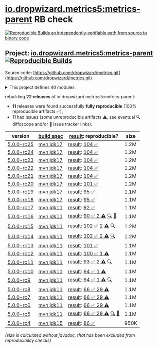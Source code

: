 [io.dropwizard.metrics5:metrics-parent](https://central.sonatype.com/artifact/io.dropwizard.metrics5/metrics-parent/versions) RB check
=======

[![Reproducible Builds](https://reproducible-builds.org/images/logos/rb.svg) an independently-verifiable path from source to binary code](https://reproducible-builds.org/)

## Project: [io.dropwizard.metrics5:metrics-parent](https://central.sonatype.com/artifact/io.dropwizard.metrics5/metrics-parent/versions) [![Reproducible Builds](https://img.shields.io/endpoint?url=https://raw.githubusercontent.com/jvm-repo-rebuild/reproducible-central/master/content/io/dropwizard/metrics5/badge.json)](https://github.com/jvm-repo-rebuild/reproducible-central/blob/master/content/io/dropwizard/metrics5/README.md)

Source code: [https://github.com/dropwizard/metrics.git](https://github.com/dropwizard/metrics.git)

<details><summary>This project defines 40 modules:</summary>

* [io.dropwizard.metrics5:metrics-annotation](https://central.sonatype.com/artifact/io.dropwizard.metrics5/metrics-annotation/overview)
* [io.dropwizard.metrics5:metrics-bom](https://central.sonatype.com/artifact/io.dropwizard.metrics5/metrics-bom/overview)
* [io.dropwizard.metrics5:metrics-caffeine](https://central.sonatype.com/artifact/io.dropwizard.metrics5/metrics-caffeine/overview)
* [io.dropwizard.metrics5:metrics-caffeine3](https://central.sonatype.com/artifact/io.dropwizard.metrics5/metrics-caffeine3/overview)
* [io.dropwizard.metrics5:metrics-collectd](https://central.sonatype.com/artifact/io.dropwizard.metrics5/metrics-collectd/overview)
* [io.dropwizard.metrics5:metrics-core](https://central.sonatype.com/artifact/io.dropwizard.metrics5/metrics-core/overview)
* [io.dropwizard.metrics5:metrics-ehcache](https://central.sonatype.com/artifact/io.dropwizard.metrics5/metrics-ehcache/overview)
* [io.dropwizard.metrics5:metrics-graphite](https://central.sonatype.com/artifact/io.dropwizard.metrics5/metrics-graphite/overview)
* [io.dropwizard.metrics5:metrics-healthchecks](https://central.sonatype.com/artifact/io.dropwizard.metrics5/metrics-healthchecks/overview)
* [io.dropwizard.metrics5:metrics-httpasyncclient](https://central.sonatype.com/artifact/io.dropwizard.metrics5/metrics-httpasyncclient/overview)
* [io.dropwizard.metrics5:metrics-httpclient](https://central.sonatype.com/artifact/io.dropwizard.metrics5/metrics-httpclient/overview)
* [io.dropwizard.metrics5:metrics-httpclient5](https://central.sonatype.com/artifact/io.dropwizard.metrics5/metrics-httpclient5/overview)
* [io.dropwizard.metrics5:metrics-influxdb](https://central.sonatype.com/artifact/io.dropwizard.metrics5/metrics-influxdb/overview)
* [io.dropwizard.metrics5:metrics-jakarta-servlet](https://central.sonatype.com/artifact/io.dropwizard.metrics5/metrics-jakarta-servlet/overview)
* [io.dropwizard.metrics5:metrics-jakarta-servlet6](https://central.sonatype.com/artifact/io.dropwizard.metrics5/metrics-jakarta-servlet6/overview)
* [io.dropwizard.metrics5:metrics-jakarta-servlets](https://central.sonatype.com/artifact/io.dropwizard.metrics5/metrics-jakarta-servlets/overview)
* [io.dropwizard.metrics5:metrics-jcache](https://central.sonatype.com/artifact/io.dropwizard.metrics5/metrics-jcache/overview)
* [io.dropwizard.metrics5:metrics-jdbi](https://central.sonatype.com/artifact/io.dropwizard.metrics5/metrics-jdbi/overview)
* [io.dropwizard.metrics5:metrics-jdbi3](https://central.sonatype.com/artifact/io.dropwizard.metrics5/metrics-jdbi3/overview)
* [io.dropwizard.metrics5:metrics-jersey2](https://central.sonatype.com/artifact/io.dropwizard.metrics5/metrics-jersey2/overview)
* [io.dropwizard.metrics5:metrics-jersey3](https://central.sonatype.com/artifact/io.dropwizard.metrics5/metrics-jersey3/overview)
* [io.dropwizard.metrics5:metrics-jersey31](https://central.sonatype.com/artifact/io.dropwizard.metrics5/metrics-jersey31/overview)
* [io.dropwizard.metrics5:metrics-jetty10](https://central.sonatype.com/artifact/io.dropwizard.metrics5/metrics-jetty10/overview)
* [io.dropwizard.metrics5:metrics-jetty11](https://central.sonatype.com/artifact/io.dropwizard.metrics5/metrics-jetty11/overview)
* [io.dropwizard.metrics5:metrics-jetty12](https://central.sonatype.com/artifact/io.dropwizard.metrics5/metrics-jetty12/overview)
* [io.dropwizard.metrics5:metrics-jetty12-ee10](https://central.sonatype.com/artifact/io.dropwizard.metrics5/metrics-jetty12-ee10/overview)
* [io.dropwizard.metrics5:metrics-jetty9](https://central.sonatype.com/artifact/io.dropwizard.metrics5/metrics-jetty9/overview)
* [io.dropwizard.metrics5:metrics-jmx](https://central.sonatype.com/artifact/io.dropwizard.metrics5/metrics-jmx/overview)
* [io.dropwizard.metrics5:metrics-json](https://central.sonatype.com/artifact/io.dropwizard.metrics5/metrics-json/overview)
* [io.dropwizard.metrics5:metrics-jvm](https://central.sonatype.com/artifact/io.dropwizard.metrics5/metrics-jvm/overview)
* [io.dropwizard.metrics5:metrics-legacy-adapter](https://central.sonatype.com/artifact/io.dropwizard.metrics5/metrics-legacy-adapter/overview)
* [io.dropwizard.metrics5:metrics-legacy-adapter-healthchecks](https://central.sonatype.com/artifact/io.dropwizard.metrics5/metrics-legacy-adapter-healthchecks/overview)
* [io.dropwizard.metrics5:metrics-log4j2](https://central.sonatype.com/artifact/io.dropwizard.metrics5/metrics-log4j2/overview)
* [io.dropwizard.metrics5:metrics-logback](https://central.sonatype.com/artifact/io.dropwizard.metrics5/metrics-logback/overview)
* [io.dropwizard.metrics5:metrics-logback13](https://central.sonatype.com/artifact/io.dropwizard.metrics5/metrics-logback13/overview)
* [io.dropwizard.metrics5:metrics-logback14](https://central.sonatype.com/artifact/io.dropwizard.metrics5/metrics-logback14/overview)
* [io.dropwizard.metrics5:metrics-logback15](https://central.sonatype.com/artifact/io.dropwizard.metrics5/metrics-logback15/overview)
* [io.dropwizard.metrics5:metrics-parent](https://central.sonatype.com/artifact/io.dropwizard.metrics5/metrics-parent/overview)
* [io.dropwizard.metrics5:metrics-servlet](https://central.sonatype.com/artifact/io.dropwizard.metrics5/metrics-servlet/overview)
* [io.dropwizard.metrics5:metrics-servlets](https://central.sonatype.com/artifact/io.dropwizard.metrics5/metrics-servlets/overview)
</details>

rebuilding **22 releases** of io.dropwizard.metrics5:metrics-parent:
- **11** releases were found successfully **fully reproducible** (100% reproducible artifacts :white_check_mark:),
- 11 had issues (some unreproducible artifacts :warning:, see eventual :mag: diffoscope and/or :memo: issue tracker links):

| version | [build spec](/BUILDSPEC.md) | [result](https://reproducible-builds.org/docs/jvm/): reproducible? | size |
| -- | --------- | ------ | -- |
| [5.0.0-rc25](https://central.sonatype.com/artifact/io.dropwizard.metrics5/metrics-parent/5.0.0-rc25/pom) | [mvn jdk17](dropwizard-metrics-5.0.0-rc25.buildspec) | [result](metrics-parent-5.0.0-rc25.buildinfo): [104 :white_check_mark: ](metrics-parent-5.0.0-rc25.buildcompare) | 1.2M |
| [5.0.0-rc24](https://central.sonatype.com/artifact/io.dropwizard.metrics5/metrics-parent/5.0.0-rc24/pom) | [mvn jdk17](dropwizard-metrics-5.0.0-rc24.buildspec) | [result](metrics-parent-5.0.0-rc24.buildinfo): [104 :white_check_mark: ](metrics-parent-5.0.0-rc24.buildcompare) | 1.2M |
| [5.0.0-rc23](https://central.sonatype.com/artifact/io.dropwizard.metrics5/metrics-parent/5.0.0-rc23/pom) | [mvn jdk17](dropwizard-metrics-5.0.0-rc23.buildspec) | [result](metrics-parent-5.0.0-rc23.buildinfo): [104 :white_check_mark: ](metrics-parent-5.0.0-rc23.buildcompare) | 1.2M |
| [5.0.0-rc22](https://central.sonatype.com/artifact/io.dropwizard.metrics5/metrics-parent/5.0.0-rc22/pom) | [mvn jdk17](dropwizard-metrics-5.0.0-rc22.buildspec) | [result](metrics-parent-5.0.0-rc22.buildinfo): [104 :white_check_mark: ](metrics-parent-5.0.0-rc22.buildcompare) | 1.2M |
| [5.0.0-rc21](https://central.sonatype.com/artifact/io.dropwizard.metrics5/metrics-parent/5.0.0-rc21/pom) | [mvn jdk17](dropwizard-metrics-5.0.0-rc21.buildspec) | [result](metrics-parent-5.0.0-rc21.buildinfo): [104 :white_check_mark: ](metrics-parent-5.0.0-rc21.buildcompare) | 1.2M |
| [5.0.0-rc20](https://central.sonatype.com/artifact/io.dropwizard.metrics5/metrics-parent/5.0.0-rc20/pom) | [mvn jdk17](dropwizard-metrics-5.0.0-rc20.buildspec) | [result](metrics-parent-5.0.0-rc20.buildinfo): [101 :white_check_mark: ](metrics-parent-5.0.0-rc20.buildcompare) | 1.2M |
| [5.0.0-rc19](https://central.sonatype.com/artifact/io.dropwizard.metrics5/metrics-parent/5.0.0-rc19/pom) | [mvn jdk17](dropwizard-metrics-5.0.0-rc19.buildspec) | [result](metrics-parent-5.0.0-rc19.buildinfo): [95 :white_check_mark: ](metrics-parent-5.0.0-rc19.buildcompare) | 1.1M |
| [5.0.0-rc18](https://central.sonatype.com/artifact/io.dropwizard.metrics5/metrics-parent/5.0.0-rc18/pom) | [mvn jdk17](dropwizard-metrics-5.0.0-rc18.buildspec) | [result](metrics-parent-5.0.0-rc18.buildinfo): [95 :white_check_mark: ](metrics-parent-5.0.0-rc18.buildcompare) | 1.1M |
| [5.0.0-rc17](https://central.sonatype.com/artifact/io.dropwizard.metrics5/metrics-parent/5.0.0-rc17/pom) | [mvn jdk11](dropwizard-metrics-5.0.0-rc17.buildspec) | [result](metrics-parent-5.0.0-rc17.buildinfo): [92 :white_check_mark: ](metrics-parent-5.0.0-rc17.buildcompare) | 1.1M |
| [5.0.0-rc16](https://central.sonatype.com/artifact/io.dropwizard.metrics5/metrics-parent/5.0.0-rc16/pom) | [mvn jdk11](dropwizard-metrics-5.0.0-rc16.buildspec) | [result](metrics-parent-5.0.0-rc16.buildinfo): [90 :white_check_mark:  2 :warning:](metrics-parent-5.0.0-rc16.buildcompare) [:mag:](metrics-parent-5.0.0-rc16.diffoscope) [:memo:](https://github.com/dropwizard/metrics/pull/3364) | 1.1M |
| [5.0.0-rc15](https://central.sonatype.com/artifact/io.dropwizard.metrics5/metrics-parent/5.0.0-rc15/pom) | [mvn jdk11](dropwizard-metrics-5.0.0-rc15.buildspec) | [result](metrics-parent-5.0.0-rc15.buildinfo): [102 :white_check_mark:  2 :warning:](metrics-parent-5.0.0-rc15.buildcompare) [:mag:](metrics-parent-5.0.0-rc15.diffoscope) | 1.2M |
| [5.0.0-rc14](https://central.sonatype.com/artifact/io.dropwizard.metrics5/metrics-parent/5.0.0-rc14/pom) | [mvn jdk11](dropwizard-metrics-5.0.0-rc14.buildspec) | [result](metrics-parent-5.0.0-rc14.buildinfo): [102 :white_check_mark:  2 :warning:](metrics-parent-5.0.0-rc14.buildcompare) [:mag:](metrics-parent-5.0.0-rc14.diffoscope) | 1.2M |
| [5.0.0-rc13](https://central.sonatype.com/artifact/io.dropwizard.metrics5/metrics-parent/5.0.0-rc13/pom) | [mvn jdk11](dropwizard-metrics-5.0.0-rc13.buildspec) | [result](metrics-parent-5.0.0-rc13.buildinfo): [101 :white_check_mark: ](metrics-parent-5.0.0-rc13.buildcompare) | 1.1M |
| [5.0.0-rc12](https://central.sonatype.com/artifact/io.dropwizard.metrics5/metrics-parent/5.0.0-rc12/pom) | [mvn jdk11](dropwizard-metrics-5.0.0-rc12.buildspec) | [result](metrics-parent-5.0.0-rc12.buildinfo): [100 :white_check_mark:  1 :warning:](metrics-parent-5.0.0-rc12.buildcompare) | 1.1M |
| [5.0.0-rc11](https://central.sonatype.com/artifact/io.dropwizard.metrics5/metrics-parent/5.0.0-rc11/pom) | [mvn jdk11](dropwizard-metrics-5.0.0-rc11.buildspec) | [result](metrics-parent-5.0.0-rc11.buildinfo): [93 :white_check_mark:  2 :warning:](metrics-parent-5.0.0-rc11.buildcompare) [:mag:](metrics-parent-5.0.0-rc11.diffoscope) | 1.1M |
| [5.0.0-rc10](https://central.sonatype.com/artifact/io.dropwizard.metrics5/metrics-parent/5.0.0-rc10/pom) | [mvn jdk11](dropwizard-metrics-5.0.0-rc10.buildspec) | [result](metrics-parent-5.0.0-rc10.buildinfo): [94 :white_check_mark:  1 :warning:](metrics-parent-5.0.0-rc10.buildcompare) | 1.1M |
| [5.0.0-rc9](https://central.sonatype.com/artifact/io.dropwizard.metrics5/metrics-parent/5.0.0-rc9/pom) | [mvn jdk11](dropwizard-metrics-5.0.0-rc9.buildspec) | [result](metrics-parent-5.0.0-rc9.buildinfo): [94 :white_check_mark:  1 :warning:](metrics-parent-5.0.0-rc9.buildcompare) [:mag:](metrics-parent-5.0.0-rc9.diffoscope) | 1.1M |
| [5.0.0-rc8](https://central.sonatype.com/artifact/io.dropwizard.metrics5/metrics-parent/5.0.0-rc8/pom) | [mvn jdk11](dropwizard-metrics-5.0.0-rc8.buildspec) | [result](metrics-parent-5.0.0-rc8.buildinfo): [66 :white_check_mark:  29 :warning:](metrics-parent-5.0.0-rc8.buildcompare) | 1.1M |
| [5.0.0-rc7](https://central.sonatype.com/artifact/io.dropwizard.metrics5/metrics-parent/5.0.0-rc7/pom) | [mvn jdk11](dropwizard-metrics-5.0.0-rc7.buildspec) | [result](metrics-parent-5.0.0-rc7.buildinfo): [66 :white_check_mark:  29 :warning:](metrics-parent-5.0.0-rc7.buildcompare) | 1.1M |
| [5.0.0-rc6](https://central.sonatype.com/artifact/io.dropwizard.metrics5/metrics-parent/5.0.0-rc6/pom) | [mvn jdk11](dropwizard-metrics-5.0.0-rc6.buildspec) | [result](metrics-parent-5.0.0-rc6.buildinfo): [66 :white_check_mark:  29 :warning:](metrics-parent-5.0.0-rc6.buildcompare) | 1.1M |
| [5.0.0-rc5](https://central.sonatype.com/artifact/io.dropwizard.metrics5/metrics-parent/5.0.0-rc5/pom) | [mvn jdk11](dropwizard-metrics-5.0.0-rc5.buildspec) | [result](metrics-parent-5.0.0-rc5.buildinfo): [66 :white_check_mark:  29 :warning:](metrics-parent-5.0.0-rc5.buildcompare) [:mag:](metrics-parent-5.0.0-rc5.diffoscope) [:memo:](https://issues.apache.org/jira/browse/FELIX-6404) | 1.1M |
| [5.0.0-rc4](https://central.sonatype.com/artifact/io.dropwizard.metrics5/metrics-parent/5.0.0-rc4/pom) | [mvn jdk15](dropwizard-metrics-5.0.0-rc4.buildspec) | [result](metrics-parent-5.0.0-rc4.buildinfo): [86 :white_check_mark: ](metrics-parent-5.0.0-rc4.buildcompare) | 950K |

<i>(size is calculated without javadoc, that has been excluded from reproducibility checks)</i>
